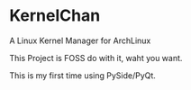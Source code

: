 # KernelChan
A Linux Kernel Manager for ArchLinux

This Project is FOSS do with it, waht you want.

This is my first time using PySide/PyQt.
